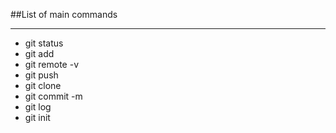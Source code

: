 ##List of main commands
___

* git status
* git add
* git remote -v
* git push
* git clone
* git commit -m
* git log
* git init
